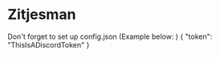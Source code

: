 # Zitjesman

Don't forget to set up config.json (Example below: )
{
	"token": "ThisIsADiscordToken"
}
